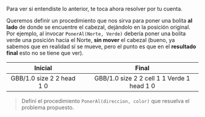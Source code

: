 Para ver si entendiste lo anterior, te toca ahora resolver por tu cuenta.

Queremos definir un procedimiento que nos sirva para poner una bolita **al lado** de donde se encuentre el cabezal, dejándolo en la posición original. Por ejemplo, al invocar `PonerAl(Norte, Verde)` debería poner una bolita verde una posición hacia el Norte, **sin mover** el cabezal (bueno, ya sabemos que en realidad sí se mueve, pero el punto es que en el **resultado final** esto no se tiene que ver).

<table class= "table" style="width:100%">
  <thead>
  <tr>
    <th style="text-align: center">Inicial</th>
    <th style="text-align: center"></th> 
    <th style="text-align: center">Final</th>
  </tr>
  </thead>
  <tbody>
  <tr>
    <td style="text-align: center">  
      <gs-board>
        GBB/1.0
        size 2 2
        head 1 0
      </gs-board>
    </td>
    <td style="text-align: center"><i class="fa fa-arrow-right"></i></td> 
    <td style="text-align: center">
      <gs-board>
        GBB/1.0
        size 2 2
        cell 1 1 Verde 1
        head 1 0
      </gs-board>
    </td>
  </tr>
  <tbody>
</table>

> Definí el procedimiento `PonerAl(direccion, color)` que resuelva el problema propuesto.